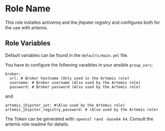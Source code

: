 Role Name
=========

This role installes activemq and the jhipster registry and configures both for the use with artemis. 

Role Variables
--------------

Default variables can be found in the `defaults/main.yml` file. 

You have to configure the follwoing varaibles in your ansible `group_vars`: 

```
broker: 
  url: # Broker hostname (Only used in the Artemis role)
  username: # Broker username (Also used by the Artemis role)
  password: # Broker password (Also used by the Artemis role)
```

and 

```
artemis_jhipster_jwt: #(Also used by the Artemis role)
artemis_jhipster_registry_password: # (Also used by the Artemis role)
```

The Token can be generated with: `openssl rand -base64 64`. Consult the artemis role readme for details.
